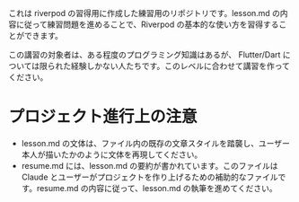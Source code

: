 これは riverpod の習得用に作成した練習用のリポジトリです。lesson.md の内容に従って練習問題を進めることで、Riverpod の基本的な使い方を習得することができます。

この講習の対象者は、ある程度のプログラミング知識はあるが、 Flutter/Dart については限られた経験しかない人たちです。このレベルに合わせて講習を作ってください。

# プロジェクト進行上の注意

- lesson.md の文体は、ファイル内の既存の文章スタイルを踏襲し、ユーザー本人が描いたかのように文体を再現してください。
- resume.md には、lesson.md の要約が書かれています。このファイルは Claude とユーザーがプロジェクトを作り上げるための補助的なファイルです。resume.md の内容に従って、lesson.md の執筆を進めてください。
